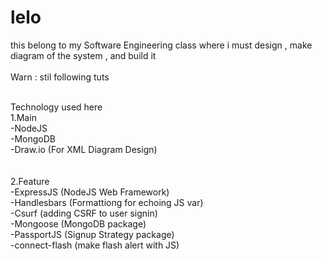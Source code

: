 # lelo

this belong to my Software Engineering class where i must design , make diagram of the system , and build it
<br /><br />
Warn : stil following tuts<br /><br />

Technology used here <br />
1.Main <br />
-NodeJS <br />
-MongoDB <br />
-Draw.io (For XML Diagram Design)<br />
<br />
<br />
2.Feature<br />
-ExpressJS (NodeJS Web Framework)<br />
-Handlesbars (Formattiong for echoing JS var) <br />
-Csurf (adding CSRF to user signin)<br />
-Mongoose (MongoDB package)<br />
-PassportJS (Signup Strategy package)<br />
-connect-flash (make flash alert with JS)<br />
